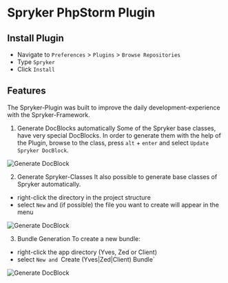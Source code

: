 Spryker PhpStorm Plugin
========================

Install Plugin
------------------------

* Navigate to `Preferences` > `Plugins` > `Browse Repositories`
* Type `Spryker`
* Click `Install`


Features
------------------------

The Spryker-Plugin was built to improve the daily development-experience with the Spryker-Framework.


1. Generate DocBlocks automatically
Some of the Spryker base classes, have very special DocBlocks. In order to generate them with the help of the Plugin, browse to the class, press `alt` + `enter` and select `Update Spryker DocBlock`.

![Generate DocBlock](https://raw.githubusercontent.com/project-a/idea-php-spryker-plugin/tree/master/docs/update_docblock.gif)

2. Generate Spryker-Classes
It also possible to generate base classes of Spryker automatically.

- right-click the directory in the project structure
- select `New` and (if possible) the file you want to create will appear in the menu

![Generate DocBlock](https://raw.githubusercontent.com/project-a/idea-php-spryker-plugin/tree/master/docs/create_spryker_file.gif)

3. Bundle Generation
To create a new bundle:

- right-click the app directory (Yves, Zed or Client)
- select `New and `Create (Yves|Zed|Client) Bundle`

![Generate DocBlock](https://raw.githubusercontent.com/project-a/idea-php-spryker-plugin/tree/master/docs/create_spryker_bundle.gif)